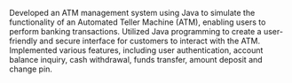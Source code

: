 Developed an ATM management system using Java to simulate the
functionality of an Automated Teller Machine (ATM), enabling users to perform banking
transactions.
Utilized Java programming to create a user-friendly and secure interface for
customers to interact with the ATM.
Implemented various features, including user authentication, account balance
inquiry, cash withdrawal, funds transfer, amount deposit and change pin.
